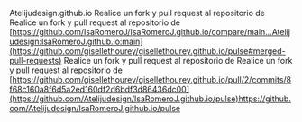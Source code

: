 Atelijudesign.github.io
Realice un fork y pull request al repositorio de  Realice un fork y pull request al repositorio de [https://github.com/IsaRomeroJ/IsaRomeroJ.github.io/compare/main...Atelijudesign:IsaRomeroJ.github.io:main](https://github.com/gisellethourey/gisellethourey.github.io/pulse#merged-pull-requests)
Realice un fork y pull request al repositorio de  Realice un fork y pull request al repositorio de [https://github.com/gisellethourey/gisellethourey.github.io/pull/2/commits/8f68c160a8f6d5a2ed160df2d6bdf3d86436dc00](https://github.com/Atelijudesign/IsaRomeroJ.github.io/pulse)https://github.com/Atelijudesign/IsaRomeroJ.github.io/pulse
